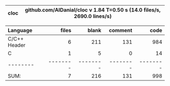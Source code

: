 cloc|github.com/AlDanial/cloc v 1.84  T=0.50 s (14.0 files/s, 2690.0 lines/s)
--- | ---

Language|files|blank|comment|code
:-------|-------:|-------:|-------:|-------:
C/C++ Header|6|211|131|984
C|1|5|0|14
--------|--------|--------|--------|--------
SUM:|7|216|131|998
